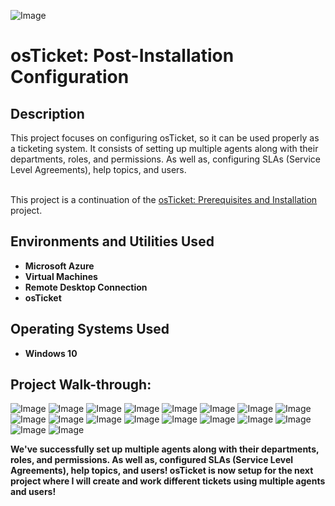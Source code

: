 <p align="center">
 
![Image](https://github.com/user-attachments/assets/69d3193c-5dec-4232-ad86-5830faa00d3b)
<br />

<h1>osTicket: Post-Installation Configuration</h1>

<h2>Description</h2>
This project focuses on configuring osTicket, so it can be used properly as a ticketing system. It consists of setting up multiple agents along with their departments, roles, and permissions. As well as, configuring SLAs (Service Level Agreements), help topics, and users.<br/>
<br/>

This project is a continuation of the [osTicket: Prerequisites and Installation](https://github.com/RomainTranchant/OsTicket_Installation) project.
<br />


<h2>Environments and Utilities Used</h2>

- <b>Microsoft Azure</b>
- <b>Virtual Machines</b>
- <b>Remote Desktop Connection</b>
- <b>osTicket</b>


<h2>Operating Systems Used </h2>

- <b>Windows 10</b>

<h2>Project Walk-through:</h2>

![Image](https://github.com/user-attachments/assets/23b879da-73e8-499c-a6b2-b89d75487a07)
![Image](https://github.com/user-attachments/assets/aaec033a-4f43-434f-ae7e-491b9785fe83)
![Image](https://github.com/user-attachments/assets/23b890f5-98e2-44dd-9ebc-22a66df9416e)
![Image](https://github.com/user-attachments/assets/3249f9ef-8a8c-4859-bd86-f30e3c7f6144)
![Image](https://github.com/user-attachments/assets/2f78b532-4a47-422c-9554-0a420db02d93)
![Image](https://github.com/user-attachments/assets/8c0a99e4-caf9-4271-a175-4a5018144006)
![Image](https://github.com/user-attachments/assets/c912e513-06fd-4253-96b3-a22c3bf529f0)
![Image](https://github.com/user-attachments/assets/c92dc0c1-fbf9-4c1a-b9d4-8efb98bfc7db)
![Image](https://github.com/user-attachments/assets/2378c47d-d7df-472d-8fdc-188851d92657)
![Image](https://github.com/user-attachments/assets/b07c76fc-8598-408a-8dae-c583788252d7)
![Image](https://github.com/user-attachments/assets/e3217f41-c7bf-47aa-945b-ca77be346e0d)
![Image](https://github.com/user-attachments/assets/87740826-4d93-48f5-b9d4-83499454a5d1)
![Image](https://github.com/user-attachments/assets/747a25fc-f337-44cf-b5b0-7a8874ca8dda)
![Image](https://github.com/user-attachments/assets/6346d657-5e5d-4e16-bf8c-309a743de202)
![Image](https://github.com/user-attachments/assets/3df135ba-4da5-492c-b343-e331e9d01d30)
![Image](https://github.com/user-attachments/assets/51ad1c35-cc95-4d6f-ac64-e410434ffd32)
![Image](https://github.com/user-attachments/assets/a57df44e-64f2-46fb-811f-62f58a9c91c7)
![Image](https://github.com/user-attachments/assets/c84928c2-d522-42d1-a2c2-62681b136280)

<b> We've successfully set up multiple agents along with their departments, roles, and permissions. As well as, configured SLAs (Service Level Agreements), help topics, and users! osTicket is now setup for the next project where I will create and work different tickets using multiple agents and users!  </b>
<br />
<br />
</p>

<!--
 ```diff
- text in red
+ text in green
! text in orange
# text in gray
@@ text in purple (and bold)@@
```
--!>
